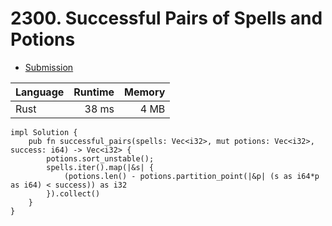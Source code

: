 # 2300. Successful Pairs of Spells and Potions
- [Submission](https://leetcode.com/submissions/detail/1136998540/)

| Language | Runtime | Memory |
| :-       |       -:|      -:|
| Rust | 38 ms | 4 MB |
```
impl Solution {
    pub fn successful_pairs(spells: Vec<i32>, mut potions: Vec<i32>, success: i64) -> Vec<i32> {
        potions.sort_unstable();
        spells.iter().map(|&s| {
            (potions.len() - potions.partition_point(|&p| (s as i64*p as i64) < success)) as i32
        }).collect()
    }
}
```
